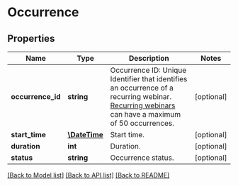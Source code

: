 # Occurrence

## Properties
Name | Type | Description | Notes
------------ | ------------- | ------------- | -------------
**occurrence_id** | **string** | Occurrence ID: Unique Identifier that identifies an occurrence of a recurring webinar. [Recurring webinars](https://support.zoom.us/hc/en-us/articles/216354763-How-to-Schedule-A-Recurring-Webinar) can have a maximum of 50 occurrences. | [optional] 
**start_time** | [**\DateTime**](\DateTime.md) | Start time. | [optional] 
**duration** | **int** | Duration. | [optional] 
**status** | **string** | Occurrence status. | [optional] 

[[Back to Model list]](../README.md#documentation-for-models) [[Back to API list]](../README.md#documentation-for-api-endpoints) [[Back to README]](../README.md)


